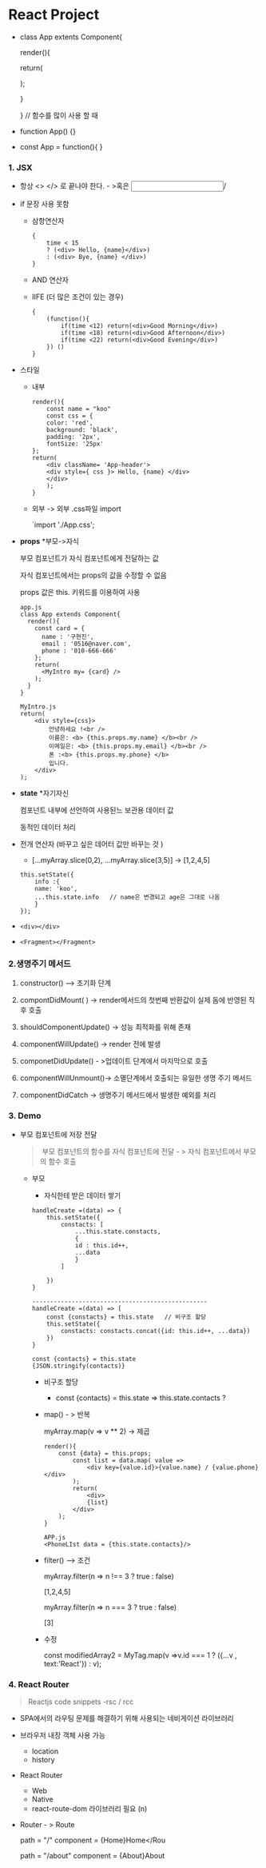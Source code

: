 # React Project 

- class  App  extents Component{

  render(){

  return(

  );

  }

  }        // 함수를 많이 사용 할 때 

- function  App() {}

- const App = function(){ }

### 1. JSX 

- 항상 <> </> 로 끝나야 한다. - >혹은 <input     />/

- if 문장 사용 못함  

  - 삼항연산자  

    ```
    {
        time < 15 
        ? (<div> Hello, {name}</div>) 
        : (<div> Bye, {name} </div>)
    }
    ```

  - AND 연산자

  - IIFE (더 많은 조건이 있는 경우)

    ```
    {
        (function(){
            if(time <12) return(<div>Good Morning</div>)
            if(time <18) return(<div>Good Afternoon</div>)
            if(time <22) return(<div>Good Evening</div>)
        }) ()
    }
    ```

- 스타일 

  - 내부

    ```
    render(){
        const name = "koo"
        const css = {
        color: 'red',
        background: 'black',
        padding: '2px',
        fontSize: '25px'
    };
    return(
        <div className= 'App-header'>
        <div style={ css }> Hello, {name} </div>
        </div>
        );
    }
    ```

  - 외부 -> 외부 .css파일 import  

    `import './App.css';

- **props** *부모->자식 

  부모 컴포넌트가 자식 컴포넌트에게 전달하는 값 

  자식 컴포넌트에서는 props의 값을 수정할 수 없음 

  props 값은 this. 키워드를 이용하여 사용

  ```
  app.js
  class App extends Component{
    render(){
      const card = {
        name : '구현진',
        email : '0516@naver.com',
        phone : '010-666-666'
      };
      return(
        <MyIntro my= {card} />
      );
    }
  }
  
  MyIntro.js
  return(
      <div style={css}>
          안녕하세요 !<br />
          이름은: <b> {this.props.my.name} </b><br />
          이메일은: <b> {this.props.my.email} </b><br />
          폰 :<b> {this.props.my.phone} </b>
          입니다.
      </div>
  );
  ```

  

- **state** *자기자신

  컴포넌트 내부에 선언하여 사용된느 보관용 데이터 값 

  동적인 데이터 처리

- 전개 연산자 (바꾸고 싶은 데어터 값만 바꾸는 것 )

  - [...myArray.slice(0,2), ...myArray.slice(3,5)] -> [1,2,4,5]
  
  ```
  this.setState({
      info :{
      name: 'koo',
      ...this.state.info   // name은 변경되고 age은 그대로 나옴 
      }
  });
  ```
  
- `<div></div>`

- `<Fragment></Fragment>`

### 2.생명주기 메서드

1. constructor()    --> 초기화 단계 
2. compontDidMount( ) -> render메서드의 첫번째 반환값이 실제 돔에 반영된 직후 호출
3. shouldComponentUpdate() -> 성능 최적화를 위해 존재 
4. componentWillUpdate() -> render 전에 발생 
5. componetDidUpdate() - >업데이트 단계에서 마지막으로 호출
6. componentWillUnmount()-> 소멸단계에서 호출되는 유일한 생명 주기 메서드

7. componentDidCatch -> 생명주기 메서드에서 발생한 예외를 처리



### 3. Demo

- 부모 컴포넌트에 저장 전달 

  > ​	부모 컴포넌트의 함수를 자식 컴포넌트에 전달 - > 자식 컴포넌트에서 부모의 함수 호출

  - 부모

    - 자식한테 받은 데이터 쌓기

    ```
    handleCreate =(data) => {
        this.setState({
            constacts: [ 
                ...this.state.constacts,
                {
                id : this.id++,
                ...data
                }
            ]
    
        })
    }
    
    -------------------------------------------------
    handleCreate =(data) => [
        const {constacts} = this.state   // 비구조 할당 
        this.setState({
            constacts: constacts.concat({id: this.id++, ...data})
        })
    }
    
    const {contacts} = this.state
    {JSON.stringify(contacts)}
    ```

    - 비구조 할당 

      - const {contacts} = this.state   => this.state.contacts ?

    - map() - > 반복

      myArray.map(v => v ** 2) -> 제곱

      ```
      render(){
          const {data} = this.props;
              const list = data.map( value =>
                  <div key={value.id}>{value.name} / {value.phone} </div>
              );
              return(
                  <div>
                  {list}
              </div>
          );
      }
      
      APP.js
      <PhoneLIst data = {this.state.contacts}/>
      ```

    - filter()  --> 조건

      myArray.filter(n => n !== 3 ? true : false)

      [1,2,4,5]

      myArray.filter(n => n === 3 ? true : false)
    
      [3]
    
    - 수정
    
      const modifiedArray2 = MyTag.map(v =>v.id === 1 ? ({...v , text:'React'}) : v);
      
      

### 4. React Router

> Reactjs code snippets -rsc / rcc

- SPA에서의 라우팅 문제를 해결하기 위해 사용되는 네비게이션 라이브러리

- 브라우저 내장 객체 사용 가능 

  - location
  - history

- React Router 

  - Web
  - Native
  - react-route-dom 라이브러리 필요 (n)

- Router - > Route 

  <Route>path = "/" component = {Home}Home</Rou

  <Route>path = "/about" component = {About}About </Reout>